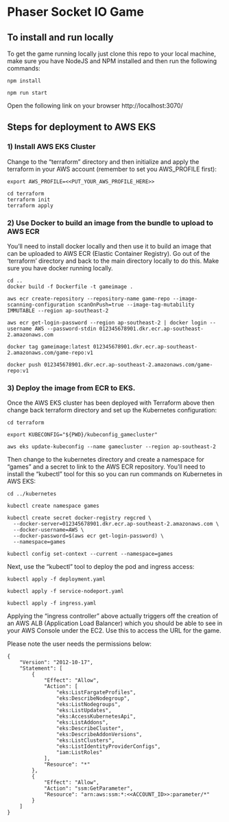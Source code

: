 # Phaser Socket IO Game

## To install and run locally
To get the game running locally just clone this repo to your local machine, make sure you have NodeJS and NPM installed and then run the following commands:
```
npm install

npm run start
```

Open the following link on your browser
http://localhost:3070/

## Steps for deployment to AWS EKS
### 1) Install AWS EKS Cluster

Change to the “terraform” directory and then initialize and apply the terraform in your AWS account (remember to set you AWS_PROFILE first):  

```
export AWS_PROFILE=<<PUT_YOUR_AWS_PROFILE_HERE>>

cd terraform
terraform init
terraform apply
```
### 2) Use Docker to build an image from the bundle to upload to AWS ECR

You’ll need to install docker locally and then use it to build an image that can be uploaded to AWS ECR (Elastic Container Registry). Go out of the ‘terraform’ directory and back to the main directory locally to do this. Make sure you have docker running locally.

```
cd ..
docker build -f Dockerfile -t gameimage .

aws ecr create-repository --repository-name game-repo --image-scanning-configuration scanOnPush=true --image-tag-mutability IMMUTABLE --region ap-southeast-2

aws ecr get-login-password --region ap-southeast-2 | docker login --username AWS --password-stdin 012345678901.dkr.ecr.ap-southeast-2.amazonaws.com

docker tag gameimage:latest 012345678901.dkr.ecr.ap-southeast-2.amazonaws.com/game-repo:v1

docker push 012345678901.dkr.ecr.ap-southeast-2.amazonaws.com/game-repo:v1
```

### 3) Deploy the image from ECR to EKS.

Once the AWS EKS cluster has been deployed with Terraform above then change back terraform directory and set up the Kubernetes configuration:

```
cd terraform

export KUBECONFIG="${PWD}/kubeconfig_gamecluster"

aws eks update-kubeconfig --name gamecluster --region ap-southeast-2
```
Then change to the kubernetes directory and create a namespace for “games” and a secret to link to the AWS ECR repository. You’ll need to install the “kubectl” tool for this so you can run commands on Kubernetes in AWS EKS:
```
cd ../kubernetes

kubectl create namespace games

kubectl create secret docker-registry regcred \
  --docker-server=012345678901.dkr.ecr.ap-southeast-2.amazonaws.com \
  --docker-username=AWS \
  --docker-password=$(aws ecr get-login-password) \
  --namespace=games

kubectl config set-context --current --namespace=games
```
Next, use the “kubectl” tool to deploy the pod and ingress access:
```
kubectl apply -f deployment.yaml

kubectl apply -f service-nodeport.yaml

kubectl apply -f ingress.yaml
```
Applying the “ingress controller” above actually triggers off the creation of an AWS ALB (Application Load Balancer) which you should be able to see in your AWS Console under the EC2. Use this to access the URL for the game.

Please note the user needs the permissions below:
```
{
    "Version": "2012-10-17",
    "Statement": [
        {
            "Effect": "Allow",
            "Action": [
                "eks:ListFargateProfiles",
                "eks:DescribeNodegroup",
                "eks:ListNodegroups",
                "eks:ListUpdates",
                "eks:AccessKubernetesApi",
                "eks:ListAddons",
                "eks:DescribeCluster",
                "eks:DescribeAddonVersions",
                "eks:ListClusters",
                "eks:ListIdentityProviderConfigs",
                "iam:ListRoles"
            ],
            "Resource": "*"
        },
        {
            "Effect": "Allow",
            "Action": "ssm:GetParameter",
            "Resource": "arn:aws:ssm:*:<<ACCOUNT_ID>>:parameter/*"
        }
    ]
}
```